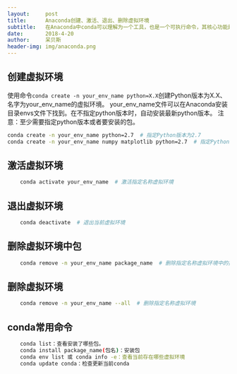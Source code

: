 ```yaml
---
layout:     post
title:      Anaconda创建、激活、退出、删除虚拟环境
subtitle:   在Anaconda中conda可以理解为一个工具，也是一个可执行命令，其核心功能是包管理与环境管理。所以对虚拟环境进行创建、删除等操作需要使用conda命令。
date:       2018-4-20
author:     呆贝斯
header-img: img/anaconda.png
---
```


## 创建虚拟环境

使用命令`conda create -n your_env_name python=X.X`创建Python版本为X.X、名字为your_env_name的虚拟环境。
your_env_name文件可以在Anaconda安装目录envs文件下找到。在不指定python版本时，自动安装最新python版本。
注意：至少需要指定python版本或者要安装的包。

```bash
conda create -n your_env_name python=2.7  # 指定Python版本为2.7
conda create -n your_env_name numpy matplotlib python=2.7  # 指定Python版本为2.7，同时安装numpy、matplotlib包
```

## 激活虚拟环境

```bash
    conda activate your_env_name  # 激活指定名称虚拟环境
```

## 退出虚拟环境

```bash
    conda deactivate  # 退出当前虚拟环境
```

## 删除虚拟环境中包

```bash
    conda remove -n your_env_name package_name  # 删除指定名称虚拟环境中的指定包
```

## 删除虚拟环境

```bash
    conda remove -n your_env_name --all  # 删除指定名称虚拟环境
```

## conda常用命令

```bash
    conda list：查看安装了哪些包。
    conda install package_name(包名)：安装包
    conda env list 或 conda info -e：查看当前存在哪些虚拟环境
    conda update conda：检查更新当前conda
```
